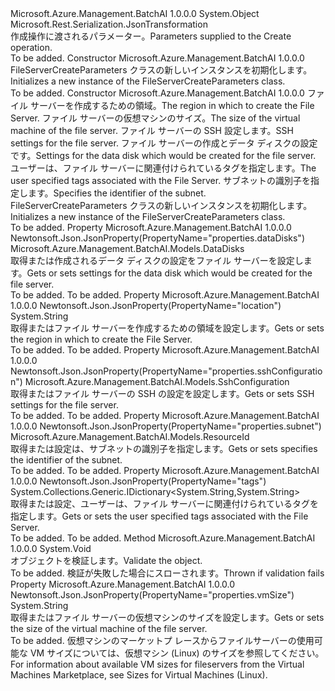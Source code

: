 <Type Name="FileServerCreateParameters" FullName="Microsoft.Azure.Management.BatchAI.Models.FileServerCreateParameters">
  <TypeSignature Language="C#" Value="public class FileServerCreateParameters" />
  <TypeSignature Language="ILAsm" Value=".class public auto ansi beforefieldinit FileServerCreateParameters extends System.Object" />
  <TypeSignature Language="DocId" Value="T:Microsoft.Azure.Management.BatchAI.Models.FileServerCreateParameters" />
  <TypeSignature Language="VB.NET" Value="Public Class FileServerCreateParameters" />
  <TypeSignature Language="F#" Value="type FileServerCreateParameters = class" />
  <AssemblyInfo>
    <AssemblyName>Microsoft.Azure.Management.BatchAI</AssemblyName>
    <AssemblyVersion>1.0.0.0</AssemblyVersion>
  </AssemblyInfo>
  <Base>
    <BaseTypeName>System.Object</BaseTypeName>
  </Base>
  <Interfaces />
  <Attributes>
    <Attribute>
      <AttributeName>Microsoft.Rest.Serialization.JsonTransformation</AttributeName>
    </Attribute>
  </Attributes>
  <Docs>
    <summary>
            <span data-ttu-id="a945b-101">作成操作に渡されるパラメーター。</span><span class="sxs-lookup"><span data-stu-id="a945b-101">Parameters supplied to the Create operation.</span></span>
            </summary>
    <remarks>To be added.</remarks>
  </Docs>
  <Members>
    <Member MemberName=".ctor">
      <MemberSignature Language="C#" Value="public FileServerCreateParameters ();" />
      <MemberSignature Language="ILAsm" Value=".method public hidebysig specialname rtspecialname instance void .ctor() cil managed" />
      <MemberSignature Language="DocId" Value="M:Microsoft.Azure.Management.BatchAI.Models.FileServerCreateParameters.#ctor" />
      <MemberSignature Language="VB.NET" Value="Public Sub New ()" />
      <MemberType>Constructor</MemberType>
      <AssemblyInfo>
        <AssemblyName>Microsoft.Azure.Management.BatchAI</AssemblyName>
        <AssemblyVersion>1.0.0.0</AssemblyVersion>
      </AssemblyInfo>
      <Parameters />
      <Docs>
        <summary>
            <span data-ttu-id="a945b-102">FileServerCreateParameters クラスの新しいインスタンスを初期化します。</span><span class="sxs-lookup"><span data-stu-id="a945b-102">Initializes a new instance of the FileServerCreateParameters class.</span></span>
            </summary>
        <remarks>To be added.</remarks>
      </Docs>
    </Member>
    <Member MemberName=".ctor">
      <MemberSignature Language="C#" Value="public FileServerCreateParameters (string location, string vmSize, Microsoft.Azure.Management.BatchAI.Models.SshConfiguration sshConfiguration, Microsoft.Azure.Management.BatchAI.Models.DataDisks dataDisks, System.Collections.Generic.IDictionary&lt;string,string&gt; tags = null, Microsoft.Azure.Management.BatchAI.Models.ResourceId subnet = null);" />
      <MemberSignature Language="ILAsm" Value=".method public hidebysig specialname rtspecialname instance void .ctor(string location, string vmSize, class Microsoft.Azure.Management.BatchAI.Models.SshConfiguration sshConfiguration, class Microsoft.Azure.Management.BatchAI.Models.DataDisks dataDisks, class System.Collections.Generic.IDictionary`2&lt;string, string&gt; tags, class Microsoft.Azure.Management.BatchAI.Models.ResourceId subnet) cil managed" />
      <MemberSignature Language="DocId" Value="M:Microsoft.Azure.Management.BatchAI.Models.FileServerCreateParameters.#ctor(System.String,System.String,Microsoft.Azure.Management.BatchAI.Models.SshConfiguration,Microsoft.Azure.Management.BatchAI.Models.DataDisks,System.Collections.Generic.IDictionary{System.String,System.String},Microsoft.Azure.Management.BatchAI.Models.ResourceId)" />
      <MemberSignature Language="F#" Value="new Microsoft.Azure.Management.BatchAI.Models.FileServerCreateParameters : string * string * Microsoft.Azure.Management.BatchAI.Models.SshConfiguration * Microsoft.Azure.Management.BatchAI.Models.DataDisks * System.Collections.Generic.IDictionary&lt;string, string&gt; * Microsoft.Azure.Management.BatchAI.Models.ResourceId -&gt; Microsoft.Azure.Management.BatchAI.Models.FileServerCreateParameters" Usage="new Microsoft.Azure.Management.BatchAI.Models.FileServerCreateParameters (location, vmSize, sshConfiguration, dataDisks, tags, subnet)" />
      <MemberType>Constructor</MemberType>
      <AssemblyInfo>
        <AssemblyName>Microsoft.Azure.Management.BatchAI</AssemblyName>
        <AssemblyVersion>1.0.0.0</AssemblyVersion>
      </AssemblyInfo>
      <Parameters>
        <Parameter Name="location" Type="System.String" />
        <Parameter Name="vmSize" Type="System.String" />
        <Parameter Name="sshConfiguration" Type="Microsoft.Azure.Management.BatchAI.Models.SshConfiguration" />
        <Parameter Name="dataDisks" Type="Microsoft.Azure.Management.BatchAI.Models.DataDisks" />
        <Parameter Name="tags" Type="System.Collections.Generic.IDictionary&lt;System.String,System.String&gt;" />
        <Parameter Name="subnet" Type="Microsoft.Azure.Management.BatchAI.Models.ResourceId" />
      </Parameters>
      <Docs>
        <param name="location"><span data-ttu-id="a945b-103">ファイル サーバーを作成するための領域。</span><span class="sxs-lookup"><span data-stu-id="a945b-103">The region in which to create the File Server.</span></span></param>
        <param name="vmSize"><span data-ttu-id="a945b-104">ファイル サーバーの仮想マシンのサイズ。</span><span class="sxs-lookup"><span data-stu-id="a945b-104">The size of the virtual machine of the file server.</span></span></param>
        <param name="sshConfiguration"><span data-ttu-id="a945b-105">ファイル サーバーの SSH 設定します。</span><span class="sxs-lookup"><span data-stu-id="a945b-105">SSH settings for the file server.</span></span></param>
        <param name="dataDisks"><span data-ttu-id="a945b-106">ファイル サーバーの作成とデータ ディスクの設定です。</span><span class="sxs-lookup"><span data-stu-id="a945b-106">Settings for the data disk which would be created for the file server.</span></span></param>
        <param name="tags"><span data-ttu-id="a945b-107">ユーザーは、ファイル サーバーに関連付けられているタグを指定します。</span><span class="sxs-lookup"><span data-stu-id="a945b-107">The user specified tags associated with the File Server.</span></span></param>
        <param name="subnet"><span data-ttu-id="a945b-108">サブネットの識別子を指定します。</span><span class="sxs-lookup"><span data-stu-id="a945b-108">Specifies the identifier of the subnet.</span></span></param>
        <summary>
            <span data-ttu-id="a945b-109">FileServerCreateParameters クラスの新しいインスタンスを初期化します。</span><span class="sxs-lookup"><span data-stu-id="a945b-109">Initializes a new instance of the FileServerCreateParameters class.</span></span>
            </summary>
        <remarks>To be added.</remarks>
      </Docs>
    </Member>
    <Member MemberName="DataDisks">
      <MemberSignature Language="C#" Value="public Microsoft.Azure.Management.BatchAI.Models.DataDisks DataDisks { get; set; }" />
      <MemberSignature Language="ILAsm" Value=".property instance class Microsoft.Azure.Management.BatchAI.Models.DataDisks DataDisks" />
      <MemberSignature Language="DocId" Value="P:Microsoft.Azure.Management.BatchAI.Models.FileServerCreateParameters.DataDisks" />
      <MemberSignature Language="VB.NET" Value="Public Property DataDisks As DataDisks" />
      <MemberSignature Language="F#" Value="member this.DataDisks : Microsoft.Azure.Management.BatchAI.Models.DataDisks with get, set" Usage="Microsoft.Azure.Management.BatchAI.Models.FileServerCreateParameters.DataDisks" />
      <MemberType>Property</MemberType>
      <AssemblyInfo>
        <AssemblyName>Microsoft.Azure.Management.BatchAI</AssemblyName>
        <AssemblyVersion>1.0.0.0</AssemblyVersion>
      </AssemblyInfo>
      <Attributes>
        <Attribute>
          <AttributeName>Newtonsoft.Json.JsonProperty(PropertyName="properties.dataDisks")</AttributeName>
        </Attribute>
      </Attributes>
      <ReturnValue>
        <ReturnType>Microsoft.Azure.Management.BatchAI.Models.DataDisks</ReturnType>
      </ReturnValue>
      <Docs>
        <summary>
            <span data-ttu-id="a945b-110">取得または作成されるデータ ディスクの設定をファイル サーバーを設定します。</span><span class="sxs-lookup"><span data-stu-id="a945b-110">Gets or sets settings for the data disk which would be created for the file server.</span></span>
            </summary>
        <value>To be added.</value>
        <remarks>To be added.</remarks>
      </Docs>
    </Member>
    <Member MemberName="Location">
      <MemberSignature Language="C#" Value="public string Location { get; set; }" />
      <MemberSignature Language="ILAsm" Value=".property instance string Location" />
      <MemberSignature Language="DocId" Value="P:Microsoft.Azure.Management.BatchAI.Models.FileServerCreateParameters.Location" />
      <MemberSignature Language="VB.NET" Value="Public Property Location As String" />
      <MemberSignature Language="F#" Value="member this.Location : string with get, set" Usage="Microsoft.Azure.Management.BatchAI.Models.FileServerCreateParameters.Location" />
      <MemberType>Property</MemberType>
      <AssemblyInfo>
        <AssemblyName>Microsoft.Azure.Management.BatchAI</AssemblyName>
        <AssemblyVersion>1.0.0.0</AssemblyVersion>
      </AssemblyInfo>
      <Attributes>
        <Attribute>
          <AttributeName>Newtonsoft.Json.JsonProperty(PropertyName="location")</AttributeName>
        </Attribute>
      </Attributes>
      <ReturnValue>
        <ReturnType>System.String</ReturnType>
      </ReturnValue>
      <Docs>
        <summary>
            <span data-ttu-id="a945b-111">取得またはファイル サーバーを作成するための領域を設定します。</span><span class="sxs-lookup"><span data-stu-id="a945b-111">Gets or sets the region in which to create the File Server.</span></span>
            </summary>
        <value>To be added.</value>
        <remarks>To be added.</remarks>
      </Docs>
    </Member>
    <Member MemberName="SshConfiguration">
      <MemberSignature Language="C#" Value="public Microsoft.Azure.Management.BatchAI.Models.SshConfiguration SshConfiguration { get; set; }" />
      <MemberSignature Language="ILAsm" Value=".property instance class Microsoft.Azure.Management.BatchAI.Models.SshConfiguration SshConfiguration" />
      <MemberSignature Language="DocId" Value="P:Microsoft.Azure.Management.BatchAI.Models.FileServerCreateParameters.SshConfiguration" />
      <MemberSignature Language="VB.NET" Value="Public Property SshConfiguration As SshConfiguration" />
      <MemberSignature Language="F#" Value="member this.SshConfiguration : Microsoft.Azure.Management.BatchAI.Models.SshConfiguration with get, set" Usage="Microsoft.Azure.Management.BatchAI.Models.FileServerCreateParameters.SshConfiguration" />
      <MemberType>Property</MemberType>
      <AssemblyInfo>
        <AssemblyName>Microsoft.Azure.Management.BatchAI</AssemblyName>
        <AssemblyVersion>1.0.0.0</AssemblyVersion>
      </AssemblyInfo>
      <Attributes>
        <Attribute>
          <AttributeName>Newtonsoft.Json.JsonProperty(PropertyName="properties.sshConfiguration")</AttributeName>
        </Attribute>
      </Attributes>
      <ReturnValue>
        <ReturnType>Microsoft.Azure.Management.BatchAI.Models.SshConfiguration</ReturnType>
      </ReturnValue>
      <Docs>
        <summary>
            <span data-ttu-id="a945b-112">取得またはファイル サーバーの SSH の設定を設定します。</span><span class="sxs-lookup"><span data-stu-id="a945b-112">Gets or sets SSH settings for the file server.</span></span>
            </summary>
        <value>To be added.</value>
        <remarks>To be added.</remarks>
      </Docs>
    </Member>
    <Member MemberName="Subnet">
      <MemberSignature Language="C#" Value="public Microsoft.Azure.Management.BatchAI.Models.ResourceId Subnet { get; set; }" />
      <MemberSignature Language="ILAsm" Value=".property instance class Microsoft.Azure.Management.BatchAI.Models.ResourceId Subnet" />
      <MemberSignature Language="DocId" Value="P:Microsoft.Azure.Management.BatchAI.Models.FileServerCreateParameters.Subnet" />
      <MemberSignature Language="VB.NET" Value="Public Property Subnet As ResourceId" />
      <MemberSignature Language="F#" Value="member this.Subnet : Microsoft.Azure.Management.BatchAI.Models.ResourceId with get, set" Usage="Microsoft.Azure.Management.BatchAI.Models.FileServerCreateParameters.Subnet" />
      <MemberType>Property</MemberType>
      <AssemblyInfo>
        <AssemblyName>Microsoft.Azure.Management.BatchAI</AssemblyName>
        <AssemblyVersion>1.0.0.0</AssemblyVersion>
      </AssemblyInfo>
      <Attributes>
        <Attribute>
          <AttributeName>Newtonsoft.Json.JsonProperty(PropertyName="properties.subnet")</AttributeName>
        </Attribute>
      </Attributes>
      <ReturnValue>
        <ReturnType>Microsoft.Azure.Management.BatchAI.Models.ResourceId</ReturnType>
      </ReturnValue>
      <Docs>
        <summary>
            <span data-ttu-id="a945b-113">取得または設定は、サブネットの識別子を指定します。</span><span class="sxs-lookup"><span data-stu-id="a945b-113">Gets or sets specifies the identifier of the subnet.</span></span>
            </summary>
        <value>To be added.</value>
        <remarks>To be added.</remarks>
      </Docs>
    </Member>
    <Member MemberName="Tags">
      <MemberSignature Language="C#" Value="public System.Collections.Generic.IDictionary&lt;string,string&gt; Tags { get; set; }" />
      <MemberSignature Language="ILAsm" Value=".property instance class System.Collections.Generic.IDictionary`2&lt;string, string&gt; Tags" />
      <MemberSignature Language="DocId" Value="P:Microsoft.Azure.Management.BatchAI.Models.FileServerCreateParameters.Tags" />
      <MemberSignature Language="VB.NET" Value="Public Property Tags As IDictionary(Of String, String)" />
      <MemberSignature Language="F#" Value="member this.Tags : System.Collections.Generic.IDictionary&lt;string, string&gt; with get, set" Usage="Microsoft.Azure.Management.BatchAI.Models.FileServerCreateParameters.Tags" />
      <MemberType>Property</MemberType>
      <AssemblyInfo>
        <AssemblyName>Microsoft.Azure.Management.BatchAI</AssemblyName>
        <AssemblyVersion>1.0.0.0</AssemblyVersion>
      </AssemblyInfo>
      <Attributes>
        <Attribute>
          <AttributeName>Newtonsoft.Json.JsonProperty(PropertyName="tags")</AttributeName>
        </Attribute>
      </Attributes>
      <ReturnValue>
        <ReturnType>System.Collections.Generic.IDictionary&lt;System.String,System.String&gt;</ReturnType>
      </ReturnValue>
      <Docs>
        <summary>
            <span data-ttu-id="a945b-114">取得または設定、ユーザーは、ファイル サーバーに関連付けられているタグを指定します。</span><span class="sxs-lookup"><span data-stu-id="a945b-114">Gets or sets the user specified tags associated with the File Server.</span></span>
            </summary>
        <value>To be added.</value>
        <remarks>To be added.</remarks>
      </Docs>
    </Member>
    <Member MemberName="Validate">
      <MemberSignature Language="C#" Value="public virtual void Validate ();" />
      <MemberSignature Language="ILAsm" Value=".method public hidebysig newslot virtual instance void Validate() cil managed" />
      <MemberSignature Language="DocId" Value="M:Microsoft.Azure.Management.BatchAI.Models.FileServerCreateParameters.Validate" />
      <MemberSignature Language="VB.NET" Value="Public Overridable Sub Validate ()" />
      <MemberSignature Language="F#" Value="abstract member Validate : unit -&gt; unit&#xA;override this.Validate : unit -&gt; unit" Usage="fileServerCreateParameters.Validate " />
      <MemberType>Method</MemberType>
      <AssemblyInfo>
        <AssemblyName>Microsoft.Azure.Management.BatchAI</AssemblyName>
        <AssemblyVersion>1.0.0.0</AssemblyVersion>
      </AssemblyInfo>
      <ReturnValue>
        <ReturnType>System.Void</ReturnType>
      </ReturnValue>
      <Parameters />
      <Docs>
        <summary>
            <span data-ttu-id="a945b-115">オブジェクトを検証します。</span><span class="sxs-lookup"><span data-stu-id="a945b-115">Validate the object.</span></span>
            </summary>
        <remarks>To be added.</remarks>
        <exception cref="T:Microsoft.Rest.ValidationException">
            <span data-ttu-id="a945b-116">検証が失敗した場合にスローされます。</span><span class="sxs-lookup"><span data-stu-id="a945b-116">Thrown if validation fails</span></span>
            </exception>
      </Docs>
    </Member>
    <Member MemberName="VmSize">
      <MemberSignature Language="C#" Value="public string VmSize { get; set; }" />
      <MemberSignature Language="ILAsm" Value=".property instance string VmSize" />
      <MemberSignature Language="DocId" Value="P:Microsoft.Azure.Management.BatchAI.Models.FileServerCreateParameters.VmSize" />
      <MemberSignature Language="VB.NET" Value="Public Property VmSize As String" />
      <MemberSignature Language="F#" Value="member this.VmSize : string with get, set" Usage="Microsoft.Azure.Management.BatchAI.Models.FileServerCreateParameters.VmSize" />
      <MemberType>Property</MemberType>
      <AssemblyInfo>
        <AssemblyName>Microsoft.Azure.Management.BatchAI</AssemblyName>
        <AssemblyVersion>1.0.0.0</AssemblyVersion>
      </AssemblyInfo>
      <Attributes>
        <Attribute>
          <AttributeName>Newtonsoft.Json.JsonProperty(PropertyName="properties.vmSize")</AttributeName>
        </Attribute>
      </Attributes>
      <ReturnValue>
        <ReturnType>System.String</ReturnType>
      </ReturnValue>
      <Docs>
        <summary>
            <span data-ttu-id="a945b-117">取得またはファイル サーバーの仮想マシンのサイズを設定します。</span><span class="sxs-lookup"><span data-stu-id="a945b-117">Gets or sets the size of the virtual machine of the file server.</span></span>
            </summary>
        <value>To be added.</value>
        <remarks>
            <span data-ttu-id="a945b-118">仮想マシンのマーケットプ レースからファイルサーバーの使用可能な VM サイズについては、仮想マシン (Linux) のサイズを参照してください。</span><span class="sxs-lookup"><span data-stu-id="a945b-118">For information about available VM sizes for fileservers from the Virtual Machines Marketplace, see Sizes for Virtual Machines (Linux).</span></span>
            </remarks>
      </Docs>
    </Member>
  </Members>
</Type>